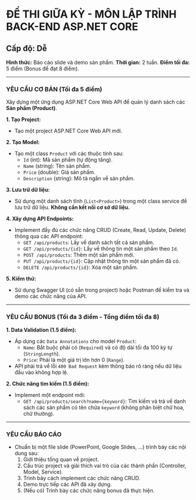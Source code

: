 # ĐỀ THI GIỮA KỲ - MÔN LẬP TRÌNH BACK-END ASP.NET CORE
## Cấp độ: Dễ

**Hình thức:** Báo cáo slide và demo sản phẩm.
**Thời gian:** 2 tuần.
**Điểm tối đa:** 5 điểm (Bonus để đạt 8 điểm).

---

### YÊU CẦU CƠ BẢN (Tối đa 5 điểm)

Xây dựng một ứng dụng ASP.NET Core Web API để quản lý danh sách các **Sản phẩm (Product)**.

**1. Tạo Project:**
   - Tạo một project ASP.NET Core Web API mới.

**2. Tạo Model:**
   - Tạo một class `Product` với các thuộc tính sau:
     - `Id` (int): Mã sản phẩm (tự động tăng).
     - `Name` (string): Tên sản phẩm.
     - `Price` (double): Giá sản phẩm.
     - `Description` (string): Mô tả ngắn về sản phẩm.

**3. Lưu trữ dữ liệu:**
   - Sử dụng một danh sách tĩnh (`List<Product>`) trong một class service để lưu trữ dữ liệu. **Không cần kết nối cơ sở dữ liệu.**

**4. Xây dựng API Endpoints:**
   - Implement đầy đủ các chức năng CRUD (Create, Read, Update, Delete) thông qua các API endpoint:
     - `GET /api/products`: Lấy về danh sách tất cả sản phẩm.
     - `GET /api/products/{id}`: Lấy về thông tin một sản phẩm theo `Id`.
     - `POST /api/products`: Thêm một sản phẩm mới.
     - `PUT /api/products/{id}`: Cập nhật thông tin một sản phẩm đã có.
     - `DELETE /api/products/{id}`: Xóa một sản phẩm.

**5. Kiểm thử:**
   - Sử dụng Swagger UI (có sẵn trong project) hoặc Postman để kiểm tra và demo các chức năng của API.

---

### YÊU CẦU BONUS (Tối đa 3 điểm - Tổng điểm tối đa 8)

**1. Data Validation (1.5 điểm):**
   - Áp dụng các `Data Annotations` cho model `Product`:
     - `Name`: Bắt buộc phải có (`Required`) và có độ dài tối đa 100 ký tự (`StringLength`).
     - `Price`: Phải là một giá trị lớn hơn 0 (`Range`).
   - API phải trả về lỗi `400 Bad Request` kèm thông báo rõ ràng nếu dữ liệu đầu vào không hợp lệ.

**2. Chức năng tìm kiếm (1.5 điểm):**
   - Implement một endpoint mới:
     - `GET /api/products/search?name={keyword}`: Tìm kiếm và trả về danh sách các sản phẩm có tên chứa `keyword` (không phân biệt chữ hoa, chữ thường).

---

### YÊU CẦU BÁO CÁO

- Chuẩn bị một file slide (PowerPoint, Google Slides, ...) trình bày các nội dung sau:
  1. Giới thiệu tổng quan về project.
  2. Cấu trúc project và giải thích vai trò của các thành phần (Controller, Model, Service).
  3. Trình bày cách implement các chức năng CRUD.
  4. Demo trực tiếp các API đã xây dựng.
  5. (Nếu có) Trình bày các chức năng bonus đã thực hiện.
